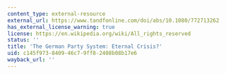```yaml
---
content_type: external-resource
external_url: https://www.tandfonline.com/doi/abs/10.1080/772713262
has_external_license_warning: true
license: https://en.wikipedia.org/wiki/All_rights_reserved
status: ''
title: 'The German Party System: Eternal Crisis?'
uid: c145f973-8409-46c7-9ff8-2408b08b17e6
wayback_url: ''
---
```

